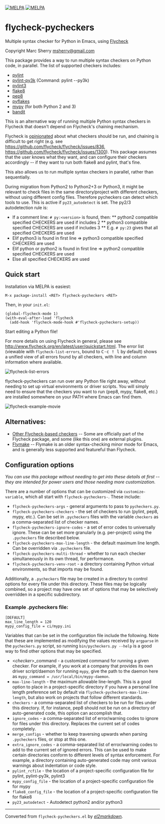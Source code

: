 [![MELPA](https://melpa.org/packages/flycheck-pycheckers-badge.svg)](https://melpa.org/#/flycheck-pycheckers)
[![MELPA](https://stable.melpa.org/packages/flycheck-pycheckers-badge.svg)](https://stable.melpa.org/#/flycheck-pycheckers)

# flycheck-pycheckers
Multiple syntax checker for Python in Emacs, using
[Flycheck](http://www.flycheck.org)

Copyright Marc Sherry <msherry@gmail.com>

This package provides a way to run multiple syntax checkers on Python code,
in parallel.  The list of supported checkers includes:

- [pylint](https://www.pylint.org/)
- [pylint-py3k](https://www.pylint.org/) (Command: pylint --py3k)
- [pylint3](https://www.pylint.org/)
- [flake8](http://flake8.pycqa.org/)
- [pep8](https://www.python.org/dev/peps/pep-0008/)
- [pyflakes](https://github.com/PyCQA/pyflakes)
- [mypy](http://mypy-lang.org/) (for both Python 2 and 3)
- [bandit](https://github.com/PyCQA/bandit)

This is an alternative way of running multiple Python syntax checkers in
Flycheck that doesn't depend on Flycheck's chaining mechanism.

Flycheck is [opinionated](https://github.com/flycheck/flycheck/issues/185)
about what checkers should be run, and chaining is difficult to get right
(e.g. see https://github.com/flycheck/flycheck/issues/836,
https://github.com/flycheck/flycheck/issues/1300).  This package assumes that
the user knows what they want, and can configure their checkers accordingly --
if they want to run both flake8 and pylint, that's fine.

This also allows us to run multiple syntax checkers in parallel, rather than
sequentially.

During migration from Python2 to Python2+3 or Python3, it might be
relevant to check files in the same directory/project with different
checkers, without using different config files. Therefore pycheckers
can detect which tools to use. This is active if `py23_autodetect` is set.
The py2/3 autodetection rule is:
* If a comment line: `# py:<version>` is found, then:
** python2 compatible specified CHECKERS are used if <version> includes 2
** python3 compatible specified CHECKERS are used if <version> includes 3
** E.g. `# py:23` gives that all specified CHECKERS are used
* Elif python3 is found in first line => python3 compatible specified CHECKERS are used
* Elif python or python2 is found in first line => python2 compatible specified CHECKERS are used
* Else all specified CHECKERS are used

## Quick start

Installation via MELPA is easiest:

```elisp
M-x package-install <RET> flycheck-pycheckers <RET>
```

Then, in your `init.el`:

```elisp
(global-flycheck-mode 1)
(with-eval-after-load 'flycheck
  (add-hook 'flycheck-mode-hook #'flycheck-pycheckers-setup))
```

Start editing a Python file!

For more details on using Flycheck in general, please see
http://www.flycheck.org/en/latest/user/quickstart.html.  The error list
(viewable with `flycheck-list-errors`, bound to <kbd>C-c ! l</kbd> by default) shows
a unified view of all errors found by all checkers, with line and column
information where available.

![flycheck-list-errors](docs/flycheck-list-errors.png "flycheck-list-errors")

flycheck-pycheckers can run over any Python file right away, without needing to
set up virtual environments or driver scripts.  You will simply need to ensure
that the checkers you want to run (pep8, mypy, flake8, etc.) are installed
somewhere on your PATH where Emacs can find them.

![flycheck-example-movie](docs/flycheck-example-movie.gif "flycheck-example-movie")

## Alternatives:

* [Other Flycheck-based
  checkers](http://www.flycheck.org/en/latest/languages.html#python) -- Some
  are officially part of the Flycheck package, and some (like this one) are
  external plugins.
* [Flymake](https://www.emacswiki.org/emacs/FlyMake) -- Flymake is an older
  syntax-checking minor mode for Emacs, and is generally less supported and
  featureful than Flycheck.

## Configuration options

_You can use this package without needing to get into these details at first
-- they are intended for power users and those needing more customization._

There are a number of options that can be customized via
`customize-variable`, which all start with `flycheck-pycheckers-`.  These
include:

* `flycheck-pycheckers-args` - general arguments to pass to `pycheckers.py`.
* `flycheck-pycheckers-checkers` - the set of checkers to run (pylint, pep8,
   mypy, etc.).  Can be set in `.pycheckers` files with the variable
   `checkers` as a comma-separated list of checker names.
* `flycheck-pycheckers-ignore-codes` - a set of error codes to universally
  ignore.  These can be set more granularly (e.g. per-project) using the
  `.pycheckers` file described below.
* `flycheck-pycheckers-max-line-length` - the default maximum line
  length.  Can be overridden via `.pycheckers` file.
* `flycheck-pycheckers-multi-thread` - whether to run each checker
  simultaneously in its own thread, for performance.
* `flycheck-pycheckers-venv-root` - a directory containing Python virtual
  environments, so that imports may be found.

Additionally, a `.pycheckers` file may be created in a directory to control
options for every file under this directory.  These files may be logically
combined, so a project may have one set of options that may be selectively
overridden in a specific subdirectory.

### Example .pycheckers file:

    [DEFAULT]
    max_line_length = 120
    mypy_config_file = ci/mypy.ini

Variables that can be set in the configuration file include the following.
Note that these are implemented as modifying the values received by
`argparse` in the `pycheckers.py` script, so running `bin/pycheckers.py
--help` is a good way to find other options that may be specified.

* <*checker*\>_command - a customized command for running a given checker. For
  example, if you work at a company that provides its own driver script/daemon
  for running `mypy`, give the path to the daemon here as `mypy_command =
  /usr/local/bin/mypy-daemon`.
* `max-line-length` - the maximum allowable line-length.  This is a good
  option to place in a project-specific directory if you have a personal
  line length preference set by default via
  `flycheck-pycheckers-max-line-length`, but also work on projects that
  follow different standards.
* `checkers` - a comma-separated list of checkers to be run for files under
  this directory.  If, for instance, pep8 should not be run on a directory of
  auto-generated code, this option can accomplish that.
* `ignore_codes` - a comma-separated list of error/warning codes to ignore
  for files under this directory.  Replaces the current set of codes
  completely.
* `merge_configs` - whether to keep traversing upwards when parsing
  `.pycheckers` files, or stop at this one.
* `extra_ignore_codes` - a comma-separated list of error/warning codes to
  add to the current set of ignored errors.  This can be used to make
  certain directories conform to different levels of syntax enforcement.
  For example, a directory containing auto-generated code may omit various
  warnings about indentation or code style.
* `pylint_rcfile` - the location of a project-specific configuration file
  for pylint, pylint-py3k, pylint3
* `mypy_config_file` - the location of a project-specific configuration file
  for mypy
* `flake8_config_file` - the location of a project-specific configuration file
  for flake8
* `py23_autodetect` - Autodetect python2 and/or python3


---
Converted from `flycheck-pycheckers.el` by [*el2markdown*](https://github.com/Lindydancer/el2markdown).
